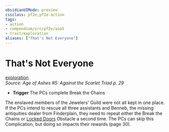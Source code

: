 ```yaml
---
obsidianUIMode: preview
cssclass: pf2e,pf2e-action
tags:
- action
- compendium/src/pf2e/aoa5
- trait/exploration
aliases: ["That's Not Everyone"]
---
```

# That's Not Everyone
[exploration](rules/traits/exploration.md "Exploration Action & Ability Trait")  
*Source: Age of Ashes #5: Against the Scarlet Triad p. 29*  

- **Trigger** The PCs complete Break the Chains

The enslaved members of the Jewelers' Guild were not all kept in one place. If the PCs intend to rescue all three assistants and Benneb, the missing antiquities dealer from Finderplain, they need to repeat either the Break the Chains or [Locked Doors](rules/actions/locked-doors-aoa5.md) Obstacle a second time. The PCs can skip this Complication, but doing so impacts their rewards (page 30).